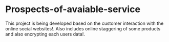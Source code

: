 # Prospects-of-avaiable-service
This project is being developed based on the customer interaction with the online social websites!. Also includes online staggering of some products and also encrypting each users data!.
